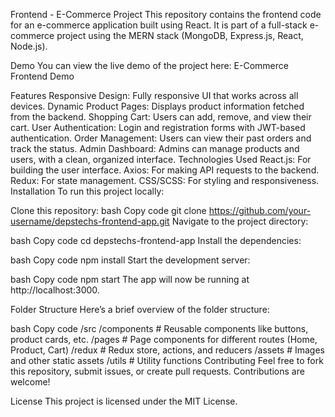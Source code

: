 Frontend - E-Commerce Project
This repository contains the frontend code for an e-commerce application built using React. It is part of a full-stack e-commerce project using the MERN stack (MongoDB, Express.js, React, Node.js).

Demo
You can view the live demo of the project here: E-Commerce Frontend Demo

Features
Responsive Design: Fully responsive UI that works across all devices.
Dynamic Product Pages: Displays product information fetched from the backend.
Shopping Cart: Users can add, remove, and view their cart.
User Authentication: Login and registration forms with JWT-based authentication.
Order Management: Users can view their past orders and track the status.
Admin Dashboard: Admins can manage products and users, with a clean, organized interface.
Technologies Used
React.js: For building the user interface.
Axios: For making API requests to the backend.
Redux: For state management.
CSS/SCSS: For styling and responsiveness.
Installation
To run this project locally:


Clone this repository:
bash
Copy code
git clone https://github.com/your-username/depstechs-frontend-app.git
Navigate to the project directory:

bash
Copy code
cd depstechs-frontend-app
Install the dependencies:

bash
Copy code
npm install
Start the development server:

bash
Copy code
npm start
The app will now be running at http://localhost:3000.

Folder Structure
Here’s a brief overview of the folder structure:

bash
Copy code
/src
/components        # Reusable components like buttons, product cards, etc.
/pages             # Page components for different routes (Home, Product, Cart)
/redux             # Redux store, actions, and reducers
/assets            # Images and other static assets
/utils             # Utility functions
Contributing
Feel free to fork this repository, submit issues, or create pull requests. Contributions are welcome!

License
This project is licensed under the MIT License.

